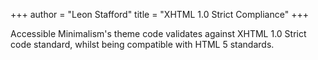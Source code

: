 +++
author = "Leon Stafford"
title = "XHTML 1.0 Strict Compliance"
+++

Accessible Minimalism's theme code validates against XHTML 1.0 Strict code
 standard, whilst being compatible with HTML 5 standards.

